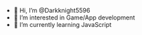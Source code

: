 - 👋 Hi, I’m @Darkknight5596
- 👀 I’m interested in Game/App development
- 🌱 I’m currently learning JavaScript

<!---
Darkknight5596/Darkknight5596 is a ✨ special ✨ repository because its `README.md` (this file) appears on your GitHub profile.
You can click the Preview link to take a look at your changes.
--->
